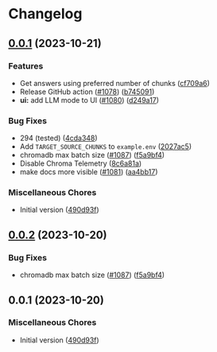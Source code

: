 # Changelog

## [0.0.1](https://github.com/MBechirM/privateGPT/compare/v0.0.2...v0.0.1) (2023-10-21)


### Features

* Get answers using preferred number of chunks ([cf709a6](https://github.com/MBechirM/privateGPT/commit/cf709a6b7a951fc333ef5a089b24179ca660469b))
* Release GitHub action ([#1078](https://github.com/MBechirM/privateGPT/issues/1078)) ([b745091](https://github.com/MBechirM/privateGPT/commit/b7450911b25b0b70528fd4b620cffb90766e3448))
* **ui:** add LLM mode to UI ([#1080](https://github.com/MBechirM/privateGPT/issues/1080)) ([d249a17](https://github.com/MBechirM/privateGPT/commit/d249a17c330abd122e4988d35d94bcc2df980700))


### Bug Fixes

* 294 (tested) ([4cda348](https://github.com/MBechirM/privateGPT/commit/4cda348cf87f56ff237e376b03732b1b47a99215))
* Add `TARGET_SOURCE_CHUNKS` to `example.env` ([2027ac5](https://github.com/MBechirM/privateGPT/commit/2027ac563b6606199563632191b65f5105af8ebe))
* chromadb max batch size ([#1087](https://github.com/MBechirM/privateGPT/issues/1087)) ([f5a9bf4](https://github.com/MBechirM/privateGPT/commit/f5a9bf4e374b2d4c76438cf8a97cccf222ec8e6f))
* Disable Chroma Telemetry ([8c6a81a](https://github.com/MBechirM/privateGPT/commit/8c6a81a07fc9c800d53f62a33f5ae3b5247a22a6))
* make docs more visible ([#1081](https://github.com/MBechirM/privateGPT/issues/1081)) ([aa4bb17](https://github.com/MBechirM/privateGPT/commit/aa4bb17a2e6a797b450fa11a45e0b0528b8efecf))


### Miscellaneous Chores

* Initial version ([490d93f](https://github.com/MBechirM/privateGPT/commit/490d93fdc1977443c92f6c42e57a1c585aa59430))

## [0.0.2](https://github.com/imartinez/privateGPT/compare/v0.0.1...v0.0.2) (2023-10-20)


### Bug Fixes

* chromadb max batch size ([#1087](https://github.com/imartinez/privateGPT/issues/1087)) ([f5a9bf4](https://github.com/imartinez/privateGPT/commit/f5a9bf4e374b2d4c76438cf8a97cccf222ec8e6f))

## 0.0.1 (2023-10-20)

### Miscellaneous Chores

* Initial version ([490d93f](https://github.com/imartinez/privateGPT/commit/490d93fdc1977443c92f6c42e57a1c585aa59430))
